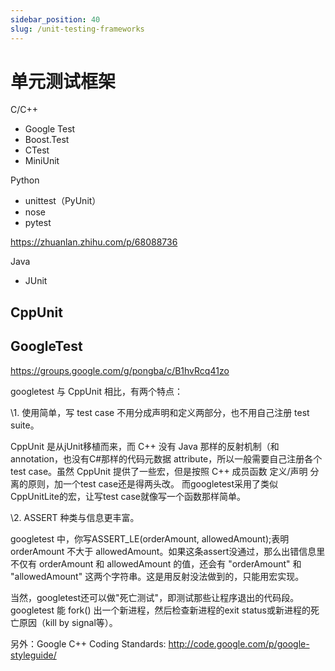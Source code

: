 ```yaml
---
sidebar_position: 40
slug: /unit-testing-frameworks
---
```


# 单元测试框架

C/C++

- Google Test
- Boost.Test
- CTest
- MiniUnit

Python

- unittest（PyUnit）
- nose
- pytest

https://zhuanlan.zhihu.com/p/68088736



Java

- JUnit



## CppUnit



## GoogleTest

https://groups.google.com/g/pongba/c/B1hvRcq41zo

googletest 与 CppUnit 相比，有两个特点：

\1. 使用简单，写 test case 不用分成声明和定义两部分，也不用自己注册 test suite。

CppUnit 是从jUnit移植而来，而 C++ 没有 Java 那样的反射机制（和annotation，也没有C#那样的代码元数据 attribute，所以一般需要自己注册各个 test case。虽然 CppUnit 提供了一些宏，但是按照 C++ 成员函数 定义/声明 分离的原则，加一个test case还是得两头改。
而googletest采用了类似CppUnitLite的宏，让写test case就像写一个函数那样简单。

\2. ASSERT 种类与信息更丰富。

googletest 中，你写ASSERT_LE(orderAmount, allowedAmount);表明 orderAmount 不大于 allowedAmount。如果这条assert没通过，那么出错信息里不仅有 orderAmount 和 allowedAmount 的值，还会有 "orderAmount" 和 "allowedAmount" 这两个字符串。这是用反射没法做到的，只能用宏实现。

当然，googletest还可以做"死亡测试"，即测试那些让程序退出的代码段。googletest 能 fork() 出一个新进程，然后检查新进程的exit status或新进程的死亡原因（kill by signal等）。

另外：Google C++ Coding Standards: http://code.google.com/p/google-styleguide/
